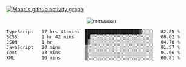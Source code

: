 [![Maaz's github activity graph](https://activity-graph.herokuapp.com/graph?username=mmaaaaz&bg_color=000000&color=ffffff&line=0000ff&point=00cece&area=true&hide_border=true)](https://github.com/ashutosh00710/github-readme-activity-graph)

<p align="center"> <img src="https://komarev.com/ghpvc/?username=mmaaaaz&label=PROFILE+VIEWS&color=22223b&style=for-the-badge" alt="mmaaaaz" /> </p>


<!--START_SECTION:waka-->

```text
TypeScript   17 hrs 43 mins  ████████████████████▓░░░░   82.85 %
SCSS         1 hr 42 mins    ██░░░░░░░░░░░░░░░░░░░░░░░   08.02 %
JSON         1 hr            █▒░░░░░░░░░░░░░░░░░░░░░░░   04.70 %
JavaScript   20 mins         ▒░░░░░░░░░░░░░░░░░░░░░░░░   01.57 %
Text         13 mins         ▒░░░░░░░░░░░░░░░░░░░░░░░░   01.06 %
XML          10 mins         ▒░░░░░░░░░░░░░░░░░░░░░░░░   00.81 %
```

<!--END_SECTION:waka-->
